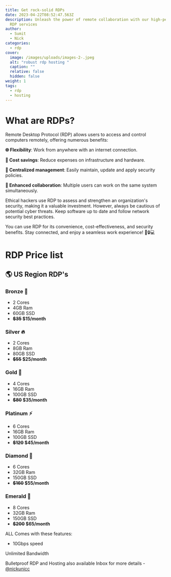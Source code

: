 ```yaml
---
title: Get rock-solid RDPs
date: 2023-04-22T08:52:47.563Z
description: Unleash the power of remote collaboration with our high-performance
  RDP services
author:
  - Sumit
  - Nick
categories:
  - rdp
cover:
  image: /images/uploads/images-2-.jpeg
  alt: "robust rdp hosting "
  caption: ""
  relative: false
  hidden: false
weight: 1
tags:
  - rdp
  - hosting
---
```

# What are RDPs?

Remote Desktop Protocol (RDP) allows users to access and control computers remotely, offering numerous benefits:

**🌐 Flexibility**: Work from anywhere with an internet connection.

**💼 Cost savings**: Reduce expenses on infrastructure and hardware.

**🔧 Centralized management**: Easily maintain, update and apply security policies.

**👥 Enhanced collaboration**: Multiple users can work on the same system simultaneously.

Ethical hackers use RDP to assess and strengthen an organization's security, making it a valuable investment. However, always be cautious of potential cyber threats. Keep software up to date and follow network security best practices.

You can use RDP for its convenience, cost-effectiveness, and security benefits. Stay connected, and enjoy a seamless work experience! 🚀🔒💻

# RDP Price list

## 🌎 US Region RDP's

### Bronze 🐛

* 2 Cores
* 4GB Ram
* 60GB SSD
* **~~$35~~ $15/month**

### Silver 🔥

* 2 Cores
* 8GB Ram
* 80GB SSD
* **~~$55~~ $25/month**

### Gold 👑

* 4 Cores
* 16GB Ram
* 100GB SSD
* **~~$80~~ $35/month**

### Platinum ⚡

* 6 Cores
* 16GB Ram
* 100GB SSD
* **~~$120~~ $45/month**

### Diamond 💎

* 6 Cores
* 32GB Ram
* 150GB SSD
* **~~$160~~ $55/month**

### Emerald 🚀

* 8 Cores
* 32GB Ram
* 150GB SSD
* **~~$200~~ $65/month**

ALL Comes with these features:

* 10Gbps speed

Unlimited Bandwidth

Bulletproof RDP and Hosting also available
Inbox for more details - [@nickunicc](https://telegram.dog/nickunicc)